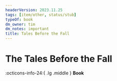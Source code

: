 ```yaml
---
headerVersion: 2023.11.25
tags: [item/other, status/stub]
typeOf: book
dm_owner: tim
dm_notes: important
title: Tales Before the Fall
---
```

# The Tales Before the Fall
:octicons-info-24:{ .lg .middle } **Book**  
